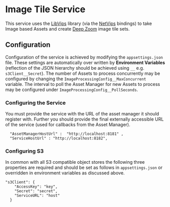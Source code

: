 # Image Tile Service

This service uses the [LibVips](https://jcupitt.github.io/libvips/) library (via the [NetVips](https://github.com/kleisauke/net-vips) bindings) to take Image based Assets and create [Deep Zoom](https://en.wikipedia.org/wiki/Deep_Zoom) image tile sets.


## Configuration

Configuration of the service is achieved by modifying the ``appsettings.json`` file. These settings are automatically over written by **Environment Variables** (reflection of the JSON hierarchy should be achieved using ``__`` e.g. ``s3Client__Secret``). The number of Assets to process concurrently may be configured by changing the ``ImageProcessingConfig__MaxConcurrent`` variable. The interval to poll the Asset Manager for new Assets to process may be configured under ``ImageProcessingConfig__PollSeconds``.

### Configuring the Service

You must provide the service with the URL of the asset manager it should register with. Further you should provide the final externally accessible URL of the service (used for callbacks from the Asset Manager). 

```
  "AssetManagerHostUrl" :  "http://localhost:8181" ,
  "ServiceHostUrl" : "http://localhost:8182", 
```

### Configuring S3

In common with all S3 compatible object stores the following three properties are required and should be set as follows in `appsettings.json` or overridden in environment variables as discussed above.

```  
"s3Client": {
    "AccessKey": "key",
    "Secret": "secret",
    "ServiceURL": "host"
  }
 ```
 
 
